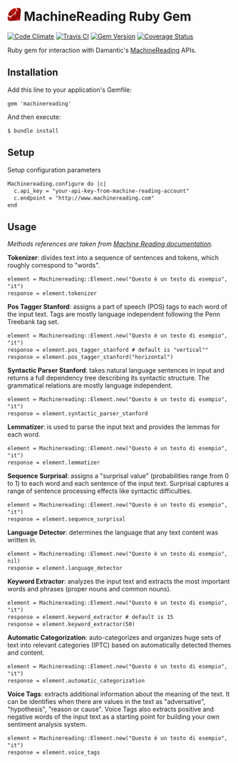 # [![Ruby Gem Icon](https://raw.githubusercontent.com/zenkay/machinereading-ruby/master/rubygem.png)](https://rubygems.org/gems/machinereading) MachineReading Ruby Gem

[![Code Climate](https://codeclimate.com/github/zenkay/machinereading-ruby/badges/gpa.svg)](https://codeclimate.com/github/zenkay/machinereading-ruby) [![Travis CI](https://travis-ci.org/zenkay/machinereading-ruby.svg?branch=master)](https://travis-ci.org/zenkay/machinereading-ruby) [![Gem Version](https://badge.fury.io/rb/machinereading.svg)](http://badge.fury.io/rb/machinereading) [![Coverage Status](https://coveralls.io/repos/zenkay/machinereading-ruby/badge.png?branch=master)](https://coveralls.io/r/zenkay/machinereading-ruby?branch=master)

Ruby gem for interaction with Damantic's [MachineReading](http://www.machinereading.com) APIs.

## Installation

Add this line to your application's Gemfile:

```
gem 'machinereading'
```

And then execute:

```
$ bundle install
```

## Setup

Setup configuration parameters

```
Machinereading.configure do |c|
  c.api_key = "your-api-key-from-machine-reading-account"
  c.endpoint = "http://www.machinereading.com"
end
```

## Usage

_Methods references are taken from [Machine Reading documentation](http://www.machinereading.com/documentation)._

**Tokenizer**: divides text into a sequence of sentences and tokens, which roughly correspond to "words".

```
element = Machinereading::Element.new("Questo è un testo di esempio", "it")
response = element.tokenizer
```

**Pos Tagger Stanford**: assigns a part of speech (POS) tags to each word of the input text. Tags are mostly language independent following the Penn Treebank tag set.

```
element = Machinereading::Element.new("Questo è un testo di esempio", "it")
response = element.pos_tagger_stanford # default is "vertical""
response = element.pos_tagger_stanford("horizontal")
```

**Syntactic Parser Stanford**: takes natural language sentences in input and returns a full dependency tree describing its syntactic structure. The grammatical relations are mostly language independent.

```
element = Machinereading::Element.new("Questo è un testo di esempio", "it")
response = element.syntactic_parser_stanford
```

**Lemmatizer**: is used to parse the input text and provides the lemmas for each word.

```
element = Machinereading::Element.new("Questo è un testo di esempio", "it")
response = element.lemmatizer
```

**Sequence Surprisal**: assigns a "surprisal value" (probabilities range from 0 to 1) to each word and each sentence of the input text. Surprisal captures a range of sentence processing effects like syntactic difficulties.

```
element = Machinereading::Element.new("Questo è un testo di esempio", "it")
response = element.sequence_surprisal
```

**Language Detector**: determines the language that any text content was written in.

```
element = Machinereading::Element.new("Questo è un testo di esempio", nil)
response = element.language_detector
```

**Keyword Extractor**: analyzes the input text and extracts the most important words and phrases (proper nouns and common nouns).

```
element = Machinereading::Element.new("Questo è un testo di esempio", "it")
response = element.keyword_extractor # default is 15
response = element.keyword_extractor(50)
```

**Automatic Categorization**: auto-categorizes and organizes huge sets of text into relevant categories (IPTC) based on automatically detected themes and content.

```
element = Machinereading::Element.new("Questo è un testo di esempio", "it")
response = element.automatic_categorization
```

**Voice Tags**: extracts additional information about the meaning of the text. It can be identifies when there are values in the text as "adversative", "hypothesis", "reason or cause". Voice Tags also extracts positive and negative words of the input text as a starting point for building your own sentiment analysis system.

```
element = Machinereading::Element.new("Questo è un testo di esempio", "it")
response = element.voice_tags
```



